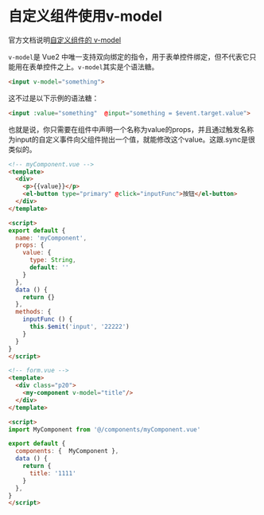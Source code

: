# 自定义组件使用v-model

官方文档说明[自定义组件的 v-model](https://cn.vuejs.org/v2/guide/components-custom-events.html#%E8%87%AA%E5%AE%9A%E4%B9%89%E7%BB%84%E4%BB%B6%E7%9A%84-v-model)

`v-model`是 Vue2 中唯一支持双向绑定的指令，用于表单控件绑定，但不代表它只能用在表单控件之上。`v-model`其实是个语法糖。

```html
<input v-model="something">
```

这不过是以下示例的语法糖：

```html
<input :value="something"  @input="something = $event.target.value">
```

也就是说，你只需要在组件中声明一个名称为value的props，并且通过触发名称为input的自定义事件向父组件抛出一个值，就能修改这个value。这跟.sync是很类似的。

```html
<!-- myComponent.vue -->
<template>
  <div>
    <p>{{value}}</p>
    <el-button type="primary" @click="inputFunc">按钮</el-button>
  </div>
</template>

<script>
export default {
  name: 'myComponent',
  props: {
    value: {
      type: String,
      default: ''
    }
  },
  data () {
    return {}
  },
  methods: {
    inputFunc () {
      this.$emit('input', '22222')
    }
  }
}
</script>
```

```html
<!-- form.vue -->
<template>
  <div class="p20">
    <my-component v-model="title"/>
  </div>
</template>

<script>
import MyComponent from '@/components/myComponent.vue'

export default {
  components: {  MyComponent },
  data () {
    return {
      title: '1111'
    }
  },
}
</script>
```
